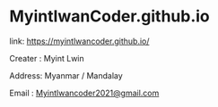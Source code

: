 # MyintlwanCoder.github.io

link: https://myintlwancoder.github.io/

Creater : Myint Lwin

Address: Myanmar / Mandalay

Email : Myintlwancoder2021@gmail.com
